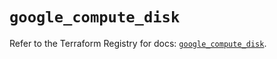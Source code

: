 # `google_compute_disk`

Refer to the Terraform Registry for docs: [`google_compute_disk`](https://registry.terraform.io/providers/hashicorp/google/5.37.0/docs/resources/compute_disk).
